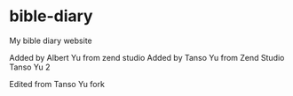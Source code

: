 # bible-diary
My bible diary website

Added by Albert Yu from zend studio
Added by Tanso Yu from Zend Studio
Tanso Yu 2

Edited from Tanso Yu fork
